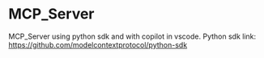 # MCP_Server
MCP_Server using python sdk and with copilot in vscode.
Python sdk link: https://github.com/modelcontextprotocol/python-sdk
